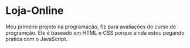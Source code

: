 # Loja-Online
Meu primeiro projeto na programação, fiz para
avaliações do curso de programção.
Ele é baseado em HTML e CSS porque 
ainda estou pegando pratica com o 
JavaScript.
